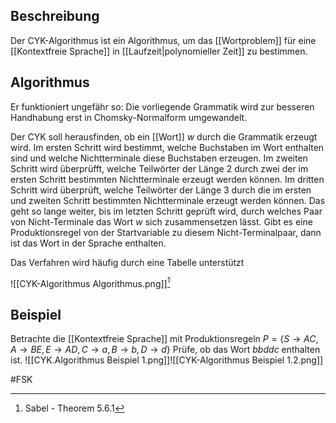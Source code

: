 ## Beschreibung
Der CYK-Algorithmus ist ein Algorithmus, um das [[Wortproblem]] für eine [[Kontextfreie Sprache]] in [[Laufzeit|polynomieller Zeit]] zu bestimmen.



## Algorithmus
Er funktioniert ungefähr so:
Die vorliegende Grammatik wird zur besseren  Handhabung erst in Chomsky-Normalform umgewandelt.

Der CYK soll herausfinden, ob ein [[Wort]] $w$ durch die Grammatik erzeugt wird.
Im ersten Schritt wird bestimmt, welche Buchstaben im Wort enthalten sind und welche Nichtterminale diese Buchstaben erzeugen.
Im zweiten Schritt wird überprüfft, welche Teilwörter der Länge 2 durch zwei der im ersten Schritt bestimmten Nichtterminale erzeugt werden können.
Im dritten Schritt wird überprüft, welche Teilwörter der Länge 3 durch die im ersten und zweiten Schritt bestimmten Nichtterminale erzeugt werden können.
Das geht so lange weiter, bis im letzten Schritt geprüft wird, durch welches Paar von Nicht-Terminale das Wort $w$ sich zusammensetzen lässt.
Gibt es eine Produktionsregel von der Startvariable zu diesem Nicht-Terminalpaar, dann ist das Wort in der Sprache enthalten.

Das Verfahren wird häufig durch eine Tabelle unterstützt

![[CYK-Algorithmus Algorithmus.png]][^1]

## Beispiel
Betrachte die [[Kontextfreie Sprache]] mit Produktionsregeln $P = \{S \to AC, A \to BE, E \to AD, C \to a, B\to b, D \to d\}$
Prüfe, ob das Wort $bbddc$ enthalten ist.
![[CYK.Algorithmus Beispiel 1.png]]![[CYK-Algorithmus Beispiel 1.2.png]]


#FSK 

[^1]: Sabel - Theorem 5.6.1